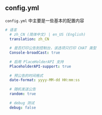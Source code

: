 ## config.yml

`config.yml` 中主要是一些基本的配置内容

```yaml
# 语言
  # zh_CN (简体中文) | en_US (English)
  translation: zh_CN
  
  # 是否打印公告到控制台，该选项只打印 CHAT 类型
  Console-broadCast: true
  
  # 启用 PlaceHolderAPI 支持
  PlaceholderAPI-support: true
  
  # 预公告的时间格式
  date-format: yyyy-MM-dd HH:mm:ss
  
  # 随机发送公告
  random: true
  
  # debug 测试
  debug: false
```